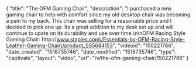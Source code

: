 {
    "title": "The OFM Gaming Chair",
    "description": "I purchased a new gaming chair to help with comfort since my old desktop chair was becoming a pain to my back. This chair was selling for a reasonable price and I decided to pick one up. Its a great addition to my desk set up and will continue to upate on its durability and use over time.\n\nOFM Racing Style Gaming Chair: http:\/\/www.staples.com\/Essentials-by-OFM-Racing-Style-Leather-Gaming-Chair\/product_SS5684153",
    "videoid": "150221786",
    "date_created": "1518735746",
    "date_modified": "1518735746",
    "type": "captivate",
    "layout": "video",
    "url": "\/v\/the-ofm-gaming-chair\/150221786"
}